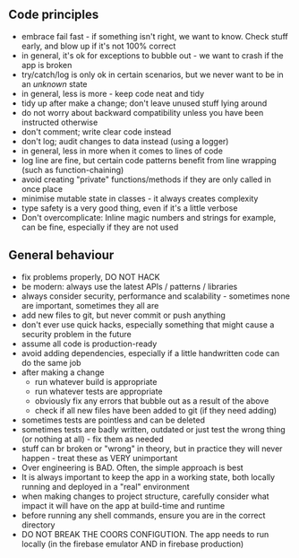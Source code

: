 ## Code principles

 * embrace fail fast - if something isn't right, we want to know. Check stuff early, and blow up if it's not 100% correct
 * in general, it's ok for exceptions to bubble out - we want to crash if the app is broken
 * try/catch/log is only ok in certain scenarios, but we never want to be in an _unknown_ state
 * in general, less is more - keep code neat and tidy
 * tidy up after make a change; don't leave unused stuff lying around
 * do not worry about backward compatibility unless you have been instructed otherwise
 * don't comment; write clear code instead
 * don't log; audit changes to data instead (using a logger)
 * in general, less in more when it comes to lines of code
 * log line are fine, but certain code patterns benefit from line wrapping (such as function-chaining)
 * avoid creating "private" functions/methods if they are only called in once place
 * minimise mutable state in classes - it always creates complexity
 * type safety is a very good thing, even if it's a little verbose
 * Don't overcomplicate: Inline magic numbers and strings for example, can be fine, especially if they are not used

##  General behaviour

 * fix problems properly, DO NOT HACK
 * be modern: always use the latest APIs / patterns / libraries
 * always consider security, performance and scalability - sometimes none are important, sometimes they all are
 * add new files to git, but never commit or push anything
 * don't ever use quick hacks, especially something that might cause a security problem in the future
 * assume all code is production-ready
 * avoid adding dependencies, especially if a little handwritten code can do the same job
 * after making a change
   * run whatever build is appropriate
   * run whatever tests are appropriate
   * obviously fix any errors that bubble out as a result of the above
   * check if all new files have been added to git (if they need adding)
 * sometimes tests are pointless and can be deleted
 * sometimes tests are badly written, outdated or just test the wrong thing (or nothing at all) - fix them as needed
 * stuff can br broken or "wrong" in theory, but in practice they will never happen - treat these as VERY unimportant
 * Over engineering is BAD. Often, the simple approach is best
 * It is always important to keep the app in a working state, both locally running and deployed in a "real" environment
 * when making changes to project structure, carefully consider what impact it will have on the app at build-time and runtime
 * before running any shell commands, ensure you are in the correct directory
 * DO NOT BREAK THE COORS CONFIGUTION.  The app needs to run locally (in the firebase emulator AND in firebase production)